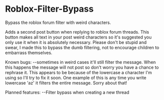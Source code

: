 # Roblox-Filter-Bypass
Bypass the roblox forum filter with weird characters.

Adds a second post button when replying to roblox forum threads. This button makes all text in your post weird characters so it's suggested you only use it when it is absolutely necessary. Please don't be stupid and swear, I made this to bypass the dumb filtering, not to encourage children to embarrass themselves.

Known bugs:
--sometimes in weird cases it'll still filter the message. When this happens the message will not post so don't worry you have a chance to rephrase it. This appears to be because of the lowercase a character I'm using so I'll try to fix it soon. One example of this is any time you write lowercase 'az' it filters the entire message. 
Sorry about that!

Planned features:
--Filter bypass when creating a new thread
